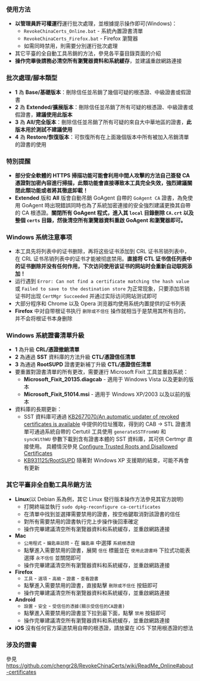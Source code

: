 ### 使用方法
* **以管理員許可權運行**運行批次處理，並根據提示操作即可(Windows)：
    * `RevokeChinaCerts_Online.bat` - 系統內置證書清單
    * `RevokeChinaCerts_Firefox.bat` - Firefox 瀏覽器
    * 如需同時禁用，則需要分別運行批次處理
* 其它平臺的全自動工具吊銷的方法，參見各平臺目錄頁面的介紹
* **操作完畢後請務必清空所有瀏覽器資料和系統緩存**，並建議重啟網路連接

### 批次處理/腳本類型
* **1** 為 **Base/基礎版本**：刪除信任並吊銷了幾個可疑的根憑證、中級證書或假證書
* **2** 為 **Extended/擴展版本**：刪除信任並吊銷了所有可疑的根憑證、中級證書或假證書，**建議使用此版本**
* **3** 為 **All/完全版本**：刪除信任並吊銷了所有可疑的來自大中華地區的證書，**此版本用於測試不建議使用**
* **4** 為 **Restore/恢復版本**：可恢復所有在上面幾個版本中所有被加入吊銷清單的證書的使用

### 特別提醒
* **部分安全軟體的 HTTPS 掃描功能可能會利用中間人攻擊的方法自己簽發 CA 憑證對加密內容進行掃描，此類功能會直接導致本工具完全失效，強烈建議關閉此類功能或者將其徹底卸載！**
* **Extended** 版和 **All** 版會自動吊銷 GoAgent 自帶的 `GoAgent CA` 證書，為免使用 GoAgent 時出現錯誤同時也為了系統加密連接的安全強烈建議更換其自帶的 CA 根憑證。**關閉所有 GoAgent 程式，進入其 `local` 目錄刪除 `CA.crt` 以及整個 `certs` 目錄，然後清空所有瀏覽器資料重啟 GoAgent 和瀏覽器即可。**

### Windows 系统注意事项
* 本工具先将列表中的证书删除，再将这些证书添加到 CRL 证书吊销列表中，在 CRL 证书吊销列表中的证书才能被彻底禁用。**直接将 CTL 证书信任列表中的证书删除并没有任何作用，下次访问使用该证书的网站时会重新自动联网添加！**
* 运行遇到 `Error: Can not find a certificate matching the hash value` 或 `Failed to save to the destination store` 为正常现象，只要添加吊销证书时出现 `CertMgr Succeeded` 并通过实际访问网站测试即可
* 大部分程序和 Chrome 以及 Opera 浏览器均使用系统内置提供的证书列表
* **Firefox** 中对自带根证书执行 `删除或不信任` 操作就相当于是禁用其所有目的，并不会将根证书本身删除

### Windows 系統證書清單升級
* **1** 為升級 **CRL/憑證撤銷清單**
* **2** 為通過 **SST** 資料庫的方法升級 **CTL/憑證信任清單**
* **3** 為通過 **RootSUPD** 證書更新補丁升級 **CTL/憑證信任清單**
* 要重置對證書清單的所有更改，需要運行 Microsoft Fixit 工具並重啟系統：
    * **Microsoft_Fixit_20135.diagcab** - 適用于 Windows Vista 以及更新的版本
    * **Microsoft_Fixit_51014.msi** - 適用于 Windows XP/2003 以及以前的版本
* 資料庫的長期更新：
    * SST 資料庫可通過 [KB2677070/An automatic updater of revoked certificates is available](https://support.microsoft.com/en-us/kb/2677070) 中提供的位址獲取，得到的 CAB -> STL 證書清單可通過系統自帶的 Certutil 工具使用 `generateSSTFromWU` 和 `syncWithWU` 參數下載到含有證書本體的 SST 資料庫，其可供 Certmgr 直接使用。 具體情況參見 [Configure Trusted Roots and Disallowed Certificates](https://technet.microsoft.com/en-us/library/dn265983.aspx)
    * [KB931125/RootSUPD](https://support.microsoft.com/en-us/kb/931125) 隨著對 Windows XP 支援期的結束，可能不再會有更新

### 其它平臺非全自動工具吊銷方法
* **Linux**(以 Debian 系為例，其它 Linux 發行版本操作方法參見其官方說明)
    * 打開終端並執行 `sudo dpkg-reconfigure ca-certificates`
    * 在清單中找到並選擇需要禁用的證書，按空格鍵取消對該證書的信任
    * 對所有需要禁用的證書執行完上步操作後回車確定
    * 操作完畢建議清空所有瀏覽器資料和系統緩存，並重啟網路連接
* **Mac**
    * `公用程式` - `鑰匙串訪問` - 在 `鑰匙串` 中選擇 `系統根憑證`
    * 點擊進入需要禁用的證書，展開 `信任` 標籤並在 `使用此證書時` 下拉式功能表選擇 `永不信任` 並關閉即可
    * 操作完畢建議清空所有瀏覽器資料和系統緩存，並重啟網路連接
* **Firefox**
    * `工具` - `選項` - `高級` - `證書` - `查看證書`
    * 點擊進入需要禁用的證書，直接點擊 `刪除或不信任` 按鈕即可
    * 操作完畢建議清空所有瀏覽器資料和系統緩存，並重啟網路連接
* **Android**
    * `設置` - `安全` - `受信任的憑據(顯示受信任的CA證書)`
    * 點擊進入需要禁用的證書並下拉到最下面，點擊 `禁用` 按鈕即可
    * 操作完畢建議清空所有瀏覽器資料和系統緩存，並重啟網路連接
* **iOS** 沒有任何官方渠道禁用自帶的根憑證，請放棄在 iOS 下禁用根憑證的想法

### 涉及的證書
參見 https://github.com/chengr28/RevokeChinaCerts/wiki/ReadMe_Online#about-certificates